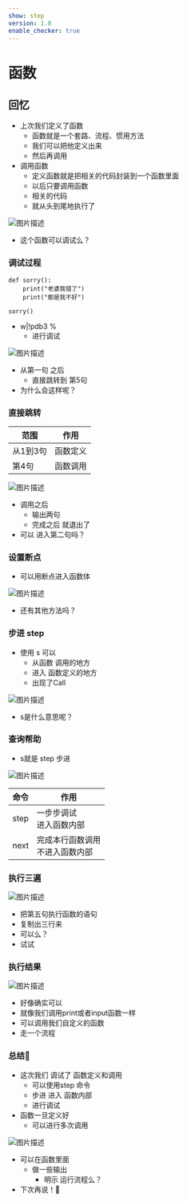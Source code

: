 ```yaml
---
show: step
version: 1.0
enable_checker: true
---
```


# 函数

## 回忆

- 上次我们定义了函数
	- 函数就是一个套路、流程、惯用方法
	- 我们可以把他定义出来
	- 然后再调用
- 调用函数
	- 定义函数就是把相关的代码封装到一个函数里面
	- 以后只要调用函数
	- 相关的代码
	- 就从头到尾地执行了

![图片描述](https://doc.shiyanlou.com/courses/uid1190679-20220724-1658670017235)

- 这个函数可以调试么？

### 调试过程

```
def sorry():
    print("老婆我错了")
    print("都是我不好")

sorry()
```

- w|!pdb3 %
	- 进行调试

![图片描述](https://doc.shiyanlou.com/courses/uid1190679-20230925-1695647161510)

- 从第一句 之后
	- 直接跳转到 第5句
- 为什么会这样呢？

### 直接跳转

| 范围 | 作用 |
| --- | ---|
| 从1到3句 | 函数定义 |
| 第4句 | 函数调用 |

![图片描述](https://doc.shiyanlou.com/courses/uid1190679-20230925-1695647206277)

- 调用之后 
	- 输出两句
	- 完成之后 就退出了
- 可以 进入第二句吗？

### 设置断点

- 可以用断点进入函数体

![图片描述](https://doc.shiyanlou.com/courses/uid1190679-20230925-1695647576360)

- 还有其他方法吗？

### 步进 step

- 使用 s 可以 
	- 从函数 调用的地方
	- 进入 函数定义的地方
	- 出现了Call

![图片描述](https://doc.shiyanlou.com/courses/uid1190679-20230925-1695647737768)

- s是什么意思呢？

### 查询帮助

- s就是 step 步进

![图片描述](https://doc.shiyanlou.com/courses/uid1190679-20230925-1695648042944)

| 命令 | 作用 |
| --- | ---|
| step | 一步步调试<br>进入函数内部 |
| next | 完成本行函数调用<br>不进入函数内部 |
### 执行三遍

![图片描述](https://doc.shiyanlou.com/courses/uid1190679-20220724-1658667437646)

- 把第五句执行函数的语句
- 复制出三行来
- 可以么？
- 试试

### 执行结果

![图片描述](https://doc.shiyanlou.com/courses/uid1190679-20220724-1658667615072)

- 好像确实可以
- 就像我们调用print或者input函数一样
- 可以调用我们自定义的函数
- 走一个流程


### 总结🤔

- 这次我们 调试了 函数定义和调用
	- 可以使用step 命令 
	- 步进 进入 函数内部
	- 进行调试
- 函数一旦定义好
	- 可以进行多次调用

![图片描述](https://doc.shiyanlou.com/courses/uid1190679-20220724-1658670017235)

- 可以在函数里面
	- 做一些输出 
		- 明示 运行流程么？
- 下次再说！👋